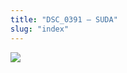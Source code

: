 ```yaml
---
title: "DSC_0391 – SUDA"
slug: "index"
---
```


[![](/wp-content/2015/05/DSC_0391-300x201.jpg)](/wp-content/2015/05/DSC_0391.jpg)